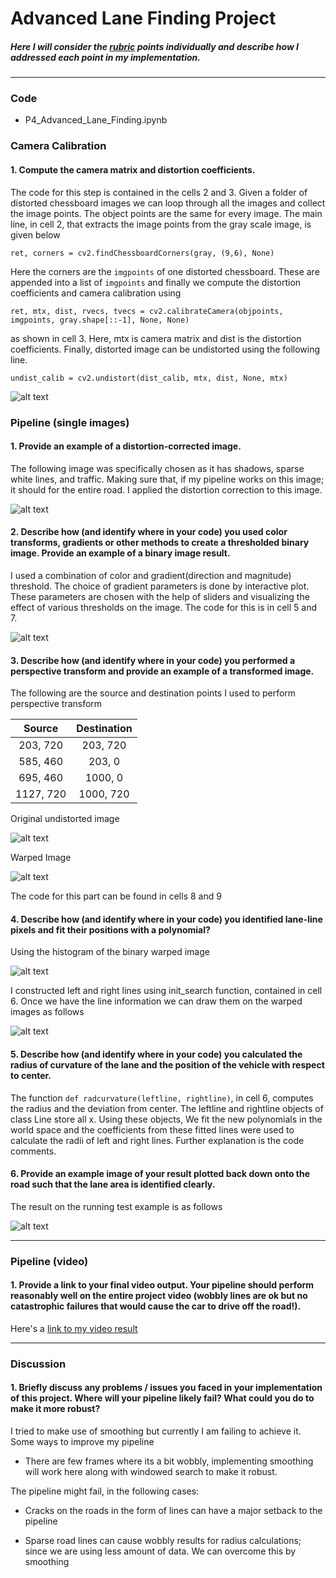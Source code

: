# **Advanced Lane Finding Project**

[//]: # (Image References)

[image1]: ./example_images/chessboard_dist.png "Undistorted"
[image2]: ./example_images/dist_undist.png "Road Transformed"
[image3]: ./example_images/sliders1.png "Binary Example"
[image4]: ./examples/warped_straight_lines.jpg "Warp Example"
[image5]: ./examples/color_fit_lines.jpg "Fit Visual"
[image6]: ./examples/example_output.jpg "Output"
[video1]: ./project_video.mp4 "Video"
[image41]: ./example_images/img_lines.png
[image42]: ./example_images/warped_transform.png
[image51]: ./example_images/histogram.png
[image52]: ./example_images/lane_lines.png
[image61]: ./example_images/radius_dist.png
[video2]: ./project_video_lanes_grad1.mp4 "Video"

##### Here I will consider the [rubric](https://review.udacity.com/#!/rubrics/571/view) points individually and describe how I addressed each point in my implementation.  

---

### Code
* P4_Advanced_Lane_Finding.ipynb

### Camera Calibration

#### 1. Compute the camera matrix and distortion coefficients.


The code for this step is contained in the cells 2 and 3. Given a folder of distorted chessboard images we can loop through all the images and collect the image points. The object points are the same for every image. The main line, in cell 2, that extracts the image points from the gray scale image, is given below

``ret, corners = cv2.findChessboardCorners(gray, (9,6), None)``

Here the corners are the ``imgpoints`` of one distorted chessboard. These are appended into a list of ``imgpoints`` and finally we compute the distortion coefficients and camera calibration using

``ret, mtx, dist, rvecs, tvecs = cv2.calibrateCamera(objpoints, imgpoints, gray.shape[::-1], None, None) ``

as shown in cell 3. Here, mtx is camera matrix and dist is the distortion coefficients. Finally, distorted image can be undistorted using the following line.

``undist_calib = cv2.undistort(dist_calib, mtx, dist, None, mtx)``


![alt text][image1]

### Pipeline (single images)


#### 1. Provide an example of a distortion-corrected image.

The following image was specifically chosen as it has shadows, sparse white lines, and traffic. Making sure that, if my pipeline works on this image; it should for the entire road. I applied the distortion correction to this image.

![alt text][image2]

#### 2. Describe how (and identify where in your code) you used color transforms, gradients or other methods to create a thresholded binary image.  Provide an example of a binary image result.

I used a combination of color and gradient(direction and magnitude) threshold. The choice of gradient parameters is done by interactive plot. These parameters are chosen with the help of sliders and visualizing the effect of various thresholds on the image. The code for this is in cell 5 and 7.




![alt text][image3]

#### 3. Describe how (and identify where in your code) you performed a perspective transform and provide an example of a transformed image.

The following are the source and destination points I used to perform perspective transform


| Source        | Destination   |
|:-------------:|:-------------:|
| 203, 720      | 203, 720      |
| 585, 460      | 203, 0        |
| 695, 460      | 1000, 0       |
| 1127, 720     | 1000, 720     |

Original undistorted image

![alt text][image41]

Warped Image

![alt text][image42]

The code for this part can be found in cells 8 and 9

#### 4. Describe how (and identify where in your code) you identified lane-line pixels and fit their positions with a polynomial?

Using the histogram of the binary warped image

![alt text][image51]

I constructed left and right lines using init_search function, contained in cell 6. Once we have the line information we can draw them on the warped images as follows

![alt text][image52]


#### 5. Describe how (and identify where in your code) you calculated the radius of curvature of the lane and the position of the vehicle with respect to center.

The function ``def radcurvature(leftline, rightline)``, in cell 6,  computes the radius and the deviation from center. The leftline and rightline objects of class Line store all x. Using these objects,  We fit the new polynomials in the world space and the coefficients from these fitted lines were used to calculate the radii of left and right lines. Further explanation is the code comments.


#### 6. Provide an example image of your result plotted back down onto the road such that the lane area is identified clearly.

The result on the running test example is as follows

![alt text][image61]

---

### Pipeline (video)

#### 1. Provide a link to your final video output.  Your pipeline should perform reasonably well on the entire project video (wobbly lines are ok but no catastrophic failures that would cause the car to drive off the road!).

Here's a [link to my video result](./project_video_lanes_grad1.mp4)

---

### Discussion

#### 1. Briefly discuss any problems / issues you faced in your implementation of this project.  Where will your pipeline likely fail?  What could you do to make it more robust?

I tried to make use of smoothing but currently I am failing to achieve it.
Some ways to improve my pipeline

* There are few frames where its a bit wobbly, implementing smoothing will work here along with windowed search to make it robust.

The pipeline might fail, in the following cases:

* Cracks on the roads in the form of lines can have a major setback to the pipeline

* Sparse road lines can cause wobbly results for radius calculations; since we are using less amount of data. We can overcome this by smoothing
